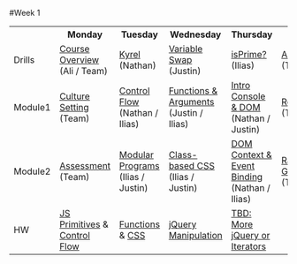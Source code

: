 #Week 1

<table>
  <tr>
    <th></th>
    <th>Monday</th>
    <th>Tuesday</th>
    <th>Wednesday</th>
    <th>Thursday</th>
    <th>Friday</th>
  </tr>
  <tr>
    <td>Drills</td>
    <td><a href="#">Course Overview</a> (Ali / Team)</td>
    <td><a href="#">Kyrel</a> (Nathan)</td>
    <td><a href="#">Variable Swap</a> (Justin)</td>
    <td><a href="#">isPrime?</a> (Ilias)</td>
    <td><a href="#">Assessment</a> (Team)</td>
  </tr>
  <tr>
    <td>Module1</td>
    <td><a href="#">Culture Setting</a> (Team)</td>
    <td><a href="#">Control Flow</a> (Nathan / Ilias)</td>
    <td><a href="#">Functions & Arguments</a> (Justin / Ilias)</td>
    <td><a href="#">Intro Console & DOM</a> (Nathan / Justin)</td>
    <td><a href="#">Review</a> (Team)</td>
  </tr>
  <tr>
    <td>Module2</td>
    <td><a href="#">Assessment</a> (Team)</td>
    <td><a href="#">Modular Programs</a> (Ilias / Justin)</td>
    <td><a href="#">Class-based CSS</a> (Ilias / Justin)</td>
    <td><a href="#">DOM Context & Event Binding</a> (Nathan / Ilias)</td>
    <td><a href="#">Racing Game</a> (Team)</td>
  </tr>
  <tr>
    <td>HW</td>
    <td><a href="#">JS Primitives</a> & <a href="#">Control Flow</a></td>
    <td><a href="#">Functions</a> & <a href="#">CSS</a></td>
    <td><a href="#">jQuery Manipulation</a></td>
    <td><a href="#">TBD: More jQuery or Iterators</a></td>
    <td></td>
  </tr>
</table>
